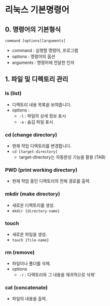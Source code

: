 # 리눅스 기본명령어

## 0. 명령어의 기본형식
```
command [options][arguments]
```

- command : 실행할 명령어, 프로그램
- options : 명령어의 옵션
- arguments : 명령어에 전달한 인자

## 1. 파일 및 디렉토리 관리

### ls (list)
- 디렉토리 내용 목록을 보여줍니다.
- options :
    - `-l` : 파일의 상세 정보 표시
    - `-a` : 숨김 파일 표시

### cd (change directory)
- 현재 작업 디렉토리를 변경합니다.
- `cd [target-directory]`
    - target-directory는 자동완성 기능을 활용 (TAB)


### PWD (print working directory)
- 현재 작업 중인 디렉토리의 전체 경로를 출력.

### mkdir (make directory)
- 새로운 디렉토리를 생성.
- `mkdir {directory-name}`

### touch
- 새로운 파일을 생성.
- `touch {file-name}`


### rm (remove)
- 파일이나 폴더를 삭제.
- options
    - `-r` : 디렉토리와 그 내용을 재귀적으로 삭제'


### cat (concatenate)
- 파일의 내용을 출력.